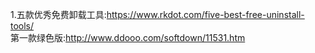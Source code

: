 1.五款优秀免费卸载工具:https://www.rkdot.com/five-best-free-uninstall-tools/  
第一款绿色版:http://www.ddooo.com/softdown/11531.htm  

